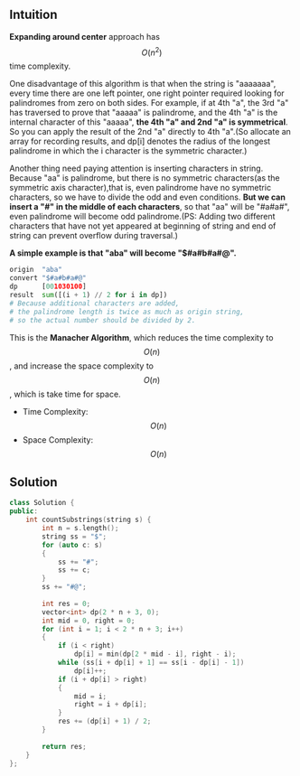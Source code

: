 ## Intuition

**Expanding around center** approach has $$O(n^2)$$ time complexity.

One disadvantage of this algorithm is that when the string is "aaaaaaa", every time there are one left pointer, one right pointer required looking for palindromes from zero on both sides. For example, if at 4th "a", the 3rd "a" has traversed to prove that "aaaaa" is palindrome, and the 4th "a" is the internal character of this "aaaaa", **the 4th "a" and 2nd "a" is symmetrical**. So you can apply the result of the 2nd "a" directly to 4th "a".(So allocate an array for recording results, and dp[i] denotes the radius of the longest palindrome in which the i character is the symmetric character.)

Another thing need paying attention is inserting characters in string. Because "aa" is palindrome, but there is no symmetric characters(as the symmetric axis character),that is, even palindrome have no symmetric characters, so we have to divide the odd and even conditions. **But we can insert a "#" in the middle of each characters**, so that "aa" will be "#a#a#", even palindrome will become odd palindrome.(PS: Adding two different characters that have not yet appeared at beginning of string and end of string can prevent overflow during traversal.)

**A simple example is that "aba" will become "$#a#b#a#@".**

```python
origin  "aba"
convert "$#a#b#a#@"
dp      [001030100]
result  sum([(i + 1) // 2 for i in dp]) 
# Because additional characters are added, 
# the palindrome length is twice as much as origin string,
# so the actual number should be divided by 2.
```

This is the **Manacher Algorithm**, which reduces the time complexity to $$O(n)$$, and increase the space complexity to $$O(n)$$, which is take time for space.

- Time Complexity: $$O(n)$$
- Space Complexity: $$O(n)$$

## Solution

```cpp
class Solution {
public:
    int countSubstrings(string s) {
        int n = s.length();
        string ss = "$";
        for (auto c: s)
        {
            ss += "#";
            ss += c;
        }
        ss += "#@";
        
        int res = 0;
        vector<int> dp(2 * n + 3, 0);
        int mid = 0, right = 0;
        for (int i = 1; i < 2 * n + 3; i++)
        {
            if (i < right) 
                dp[i] = min(dp[2 * mid - i], right - i);
            while (ss[i + dp[i] + 1] == ss[i - dp[i] - 1]) 
                dp[i]++;
            if (i + dp[i] > right)
            {
                mid = i;
                right = i + dp[i];
            }
            res += (dp[i] + 1) / 2;
        }
        
        return res;
    }
};
```